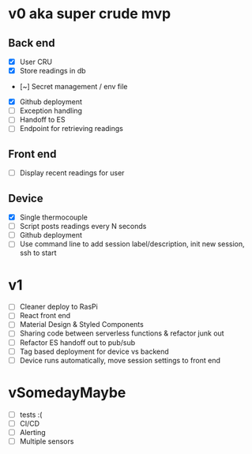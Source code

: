 # v0 aka super crude mvp

## Back end
- [x] User CRU
- [x] Store readings in db
- [~] Secret management / env file
- [x] Github deployment
- [ ] Exception handling
- [ ] Handoff to ES
- [ ] Endpoint for retrieving readings

## Front end
- [ ] Display recent readings for user

## Device
- [x] Single thermocouple
- [ ] Script posts readings every N seconds
- [ ] Github deployment
- [ ] Use command line to add session label/description, init new session, ssh to start

# v1
- [ ] Cleaner deploy to RasPi
- [ ] React front end
- [ ] Material Design & Styled Components
- [ ] Sharing code between serverless functions & refactor junk out
- [ ] Refactor ES handoff out to pub/sub
- [ ] Tag based deployment for device vs backend
- [ ] Device runs automatically, move session settings to front end

# vSomedayMaybe
- [ ] tests :(
- [ ] CI/CD
- [ ] Alerting
- [ ] Multiple sensors